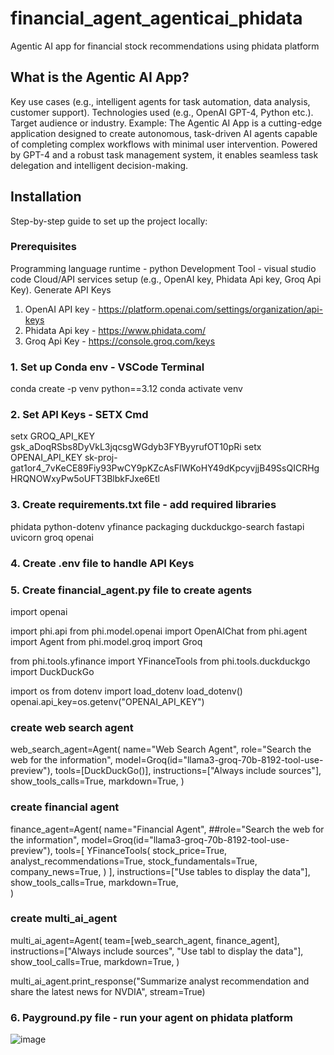# financial_agent_agenticai_phidata
Agentic AI app for financial stock recommendations using phidata platform

## What is the Agentic AI App?
Key use cases (e.g., intelligent agents for task automation, data analysis, customer support).
Technologies used (e.g., OpenAI GPT-4, Python etc.).
Target audience or industry.
Example:
The Agentic AI App is a cutting-edge application designed to create autonomous, task-driven AI agents capable of completing complex workflows with minimal user intervention. Powered by GPT-4 and a robust task management system, it enables seamless task delegation and intelligent decision-making.

## Installation
Step-by-step guide to set up the project locally:

### Prerequisites
Programming language runtime - python
Development Tool - visual studio code
Cloud/API services setup (e.g., OpenAI key, Phidata Api key, Groq Api Key).
Generate API Keys
  1. OpenAI API key - https://platform.openai.com/settings/organization/api-keys
  2. Phidata Api key - https://www.phidata.com/
  3. Groq Api Key - https://console.groq.com/keys

### 1. Set up Conda env - VSCode Terminal
conda create -p venv python==3.12
conda activate venv

### 2. Set API Keys - SETX Cmd
setx GROQ_API_KEY gsk_aDoqRSbs8DyVkL3jqcsgWGdyb3FYByyrufOT10pRi
setx OPENAI_API_KEY sk-proj-gat1or4_7vKeCE89Fiy93PwCY9pKZcAsFIWKoHY49dKpcyvjjB49SsQICRHgHRQNOWxyPw5oUFT3BlbkFJxe6Etl

### 3. Create requirements.txt file - add required libraries
phidata
python-dotenv
yfinance
packaging
duckduckgo-search
fastapi
uvicorn
groq
openai

### 4. Create .env file to handle API Keys
### 5. Create financial_agent.py file to create agents

import openai

import phi.api
from phi.model.openai import OpenAIChat
from phi.agent import Agent
from phi.model.groq import Groq

from phi.tools.yfinance import YFinanceTools
from phi.tools.duckduckgo import DuckDuckGo

import os
from dotenv import load_dotenv
load_dotenv()
openai.api_key=os.getenv("OPENAI_API_KEY")

### create web search agent 
web_search_agent=Agent(
    name="Web Search Agent",
    role="Search the web for the information",
    model=Groq(id="llama3-groq-70b-8192-tool-use-preview"), 
    tools=[DuckDuckGo()],
    instructions=["Always include sources"],
    show_tools_calls=True,
    markdown=True,
)

### create financial agent
finance_agent=Agent(
    name="Financial Agent",
    ##role="Search the web for the information",
    model=Groq(id="llama3-groq-70b-8192-tool-use-preview"),
    tools=[
        YFinanceTools(
            stock_price=True, 
            analyst_recommendations=True, 
            stock_fundamentals=True, 
            company_news=True,
        )
    ],
    instructions=["Use tables to display the data"],
    show_tools_calls=True,
    markdown=True,    
)

### create multi_ai_agent
multi_ai_agent=Agent(
    team=[web_search_agent, finance_agent],
    instructions=["Always include sources", "Use tabl to display the data"],
    show_tool_calls=True,
    markdown=True,
)

multi_ai_agent.print_response("Summarize analyst recommendation and share the latest news for NVDIA", stream=True)

### 6. Payground.py file - run your agent on phidata platform

![image](https://github.com/user-attachments/assets/f3506613-7537-4621-9510-bd6b9d885883)
